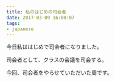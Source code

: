 ```yaml
---
title: 私のはじめの司会者
date: 2017-03-09 16:08:07
tags:
- japanese
---
```


今日私ははじめで司会者になりました。

司会者として、クラスの会議を司会する。

今回、司会者をやらせていただいた周です。


